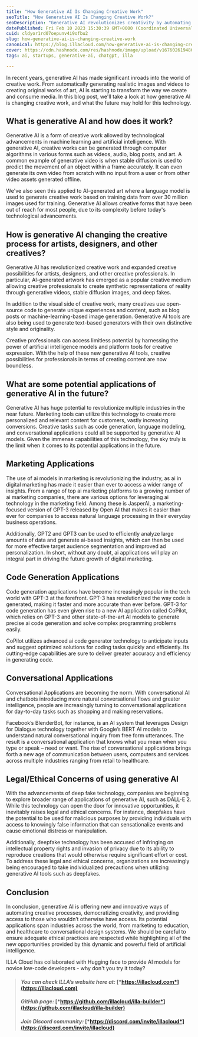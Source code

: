 ```yaml
---
title: "How Generative AI Is Changing Creative Work"
seoTitle: "How Generative AI Is Changing Creative Work?"
seoDescription: "Generative AI revolutionizes creativity by automating processes and democratizing access. Explore its diverse applications and ethical considerations"
datePublished: Fri Feb 10 2023 15:30:39 GMT+0000 (Coordinated Universal Time)
cuid: cldyor1rd07oepunv4i9ofbu2
slug: how-generative-ai-is-changing-creative-work
canonical: https://blog.illacloud.com/how-generative-ai-is-changing-creative-work/
cover: https://cdn.hashnode.com/res/hashnode/image/upload/v1676026194860/4d60def8-1bcb-42a5-a3ab-c54a5494c3cb.png
tags: ai, startups, generative-ai, chatgpt, illa

---
```


In recent years, generative AI has made significant inroads into the world of creative work. From automatically generating realistic images and videos to creating original works of art, AI is starting to transform the way we create and consume media. In this blog post, we'll take a look at how generative AI is changing creative work, and what the future may hold for this technology.

## What is generative AI and how does it work?

Generative AI is a form of creative work allowed by technological advancements in machine learning and artificial intelligence. With generative AI, creative works can be generated through computer algorithms in various forms such as videos, audio, blog posts, and art. A common example of generative video is when stable diffusion is used to predict the movement of an object within a frame accurately. It can even generate its own video from scratch with no input from a user or from other video assets generated offline.

We've also seen this applied to AI-generated art where a language model is used to generate creative work based on training data from over 30 million images used for training. Generative AI allows creative forms that have been out of reach for most people, due to its complexity before today's technological advancements.

## How is generative AI changing the creative process for artists, designers, and other creatives?

Generative AI has revolutionized creative work and expanded creative possibilities for artists, designers, and other creative professionals. In particular, AI-generated artwork has emerged as a popular creative medium allowing creative professionals to create synthetic representations of reality through generative videos, stable diffusion images, and deep fakes.

In addition to the visual side of creative work, many creatives use open-source code to generate unique experiences and content, such as blog posts or machine-learning-based image generation. Generative AI tools are also being used to generate text-based generators with their own distinctive style and originality.

Creative professionals can access limitless potential by harnessing the power of artificial intelligence models and platform tools for creative expression. With the help of these new generative AI tools, creative possibilities for professionals in terms of creating content are now boundless.

## What are some potential applications of generative AI in the future?

Generative AI has huge potential to revolutionize multiple industries in the near future. Marketing tools can utilize this technology to create more personalized and relevant content for customers, vastly increasing conversions. Creative tasks such as code generation, language modeling, and conversational applications could all be supported by generative AI models. Given the immense capabilities of this technology, the sky truly is the limit when it comes to its potential applications in the future.

## Marketing Applications

The use of ai models in marketing is revolutionizing the industry, as ai in digital marketing has made it easier than ever to access a wider range of insights. From a range of top ai marketing platforms to a growing number of ai marketing companies, there are various options for leveraging ai technology in the marketing field. Among these is JasperAI, a marketing-focused version of GPT-3 released by Open AI that makes it easier than ever for companies to access natural language processing in their everyday business operations.

Additionally, GPT2 and GPT3 can be used to efficiently analyze large amounts of data and generate ai-based insights, which can then be used for more effective target audience segmentation and improved ad personalization. In short, without any doubt, ai applications will play an integral part in driving the future growth of digital marketing.

## Code Generation Applications

Code generation applications have become increasingly popular in the tech world with GPT-3 at the forefront. GPT-3 has revolutionized the way code is generated, making it faster and more accurate than ever before. GPT-3 for code generation has even given rise to a new AI application called CoPilot, which relies on GPT-3 and other state-of-the-art AI models to generate precise ai code generation and solve complex programming problems easily.

CoPilot utilizes advanced ai code generator technology to anticipate inputs and suggest optimized solutions for coding tasks quickly and efficiently. Its cutting-edge capabilities are sure to deliver greater accuracy and efficiency in generating code.

## Conversational Applications

Conversational Applications are becoming the norm. With conversational AI and chatbots introducing more natural conversational flows and greater intelligence, people are increasingly turning to conversational applications for day-to-day tasks such as shopping and making reservations.

Facebook’s BlenderBot, for instance, is an AI system that leverages Design for Dialogue technology together with Google’s BERT AI models to understand natural conversational inquiry from free form utterances. The result is a conversational application that knows what you mean when you type or speak – need or want. The rise of conversational applications brings forth a new age of communication between users, computers and services across multiple industries ranging from retail to healthcare.

## Legal/Ethical Concerns of using generative AI

With the advancements of deep fake technology, companies are beginning to explore broader range of applications of generative AI, such as DALL-E 2. While this technology can open the door for innovative opportunities, it inevitably raises legal and ethical concerns. For instance, deepfakes have the potential to be used for malicious purposes by providing individuals with access to knowingly false information that can sensationalize events and cause emotional distress or manipulation.

Additionally, deepfake technology has been accused of infringing on intellectual property rights and invasion of privacy due to its ability to reproduce creations that would otherwise require significant effort or cost. To address these legal and ethical concerns, organizations are increasingly being encouraged to take individualized precautions when utilizing generative AI tools such as deepfakes.

## Conclusion

In conclusion, generative AI is offering new and innovative ways of automating creative processes, democratizing creativity, and providing access to those who wouldn’t otherwise have access. Its potential applications span industries across the world, from marketing to education, and healthcare to conversational design systems. We should be careful to ensure adequate ethical practices are respected while highlighting all of the new opportunities provided by this dynamic and powerful field of artificial intelligence.

ILLA Cloud has collaborated with Hugging face to provide AI models for novice low-code developers - why don't you try it today?

> #### *You can check ILLA’s website here at:* [*https://illacloud.com*](https://illacloud.com)
> 
> #### *GitHub page:* [*https://github.com/illacloud/illa-builder*](https://github.com/illacloud/illa-builder)
> 
> #### *Join Discord community:* [*https://discord.com/invite/illacloud*](https://discord.com/invite/illacloud)
